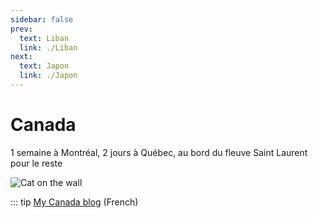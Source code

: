 ```yaml
---
sidebar: false
prev: 
  text: Liban
  link: ./Liban
next: 
  text: Japon
  link: ./Japon
---
```


# Canada

1 semaine à Montréal, 2 jours à Québec, au bord du fleuve Saint Laurent pour le reste

<img :src="$withBase('/img/canada.jpg')" alt="Cat on the wall">

::: tip
[My Canada blog](http://canada.rouquin.me/) (French)
